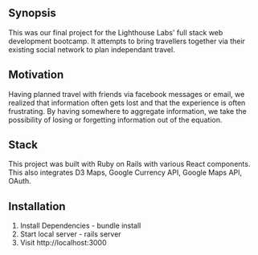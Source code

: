 ## Synopsis

This was our final project for the Lighthouse Labs' full stack web development bootcamp. It attempts to bring travellers together via their existing social network to plan independant travel.

## Motivation

Having planned travel with friends via facebook messages or email, we realized that information often gets lost and that the experience is often frustrating. By having somewhere to aggregate information, we take the possibility of losing or forgetting information out of the equation. 

## Stack

This project was built with Ruby on Rails with various React components. 
This also integrates D3 Maps, Google Currency API, Google Maps API, OAuth.

## Installation

1. Install Dependencies - bundle install
2. Start local server - rails server
3. Visit http://localhost:3000
